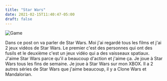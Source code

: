 ```yaml
---
title: "Star Wars"
date: 2021-02-15T11:40:47-05:00
draft: false
---
```


![Game](/images/posts/old_day.png)

Dans ce post on va parler de Star Wars. Moi j'ai regardé tous les films et j'ai 2 jeux vidéos de Star Wars. Le premier c'est des personnes qui ont des fusils et le deuxième c'est un jeux vidéo qui a des vaisseaux spatiaux. J'aime Star Wars parce qu'il a beaucoup d'action et j'aime ça. Je joue à Star Wars tous les fins de semaine. Je joue à Star Wars sur mon XBOX. Il a 2 autres séries de Star Wars que j'aime beaucoup, il y a Clone Wars et Mandalorian.